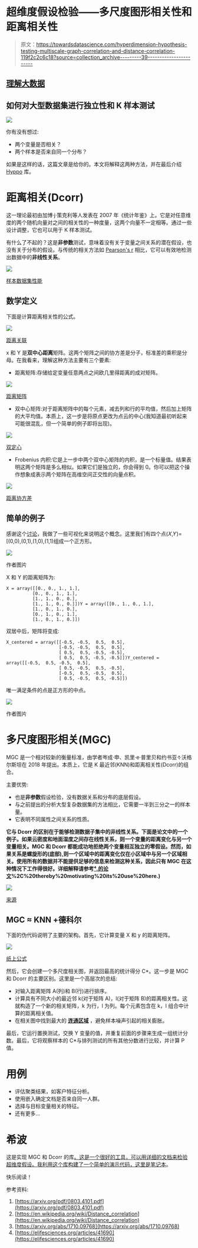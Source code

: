 # 超维度假设检验——多尺度图形相关性和距离相关性

> 原文：<https://towardsdatascience.com/hyperdimension-hypothesis-testing-multiscale-graph-correlation-and-distance-correlation-119f2c2c6c18?source=collection_archive---------39----------------------->

## [理解大数据](https://towardsdatascience.com/tagged/making-sense-of-big-data)

## 如何对大型数据集进行独立性和 K 样本测试

![](img/c62887d95fa239ae4f9fbf5bf3e29df2.png)

你有没有想过:

*   两个变量是否相关？
*   两个样本是否来自同一个分布？

如果是这样的话，这篇文章是给你的。本文将解释这两种方法，并在最后介绍 [Hyppo](https://hyppo.neurodata.io/) 库。

# **距离相关(Dcorr)**

这一理论最初由加博·j·策克利等人发表在 2007 年《统计年鉴》上。它是对任意维度的两个随机向量对之间的相关性的一种度量，这两个向量不一定相等。通过一些设计调整，它也可以用于 K 样本测试。

有什么了不起的？这是**非参数**测试，意味着没有关于变量之间关系的潜在假设，也没有关于分布的假设。与传统的相关方法如 [Pearson's r](https://en.wikipedia.org/wiki/Pearson_correlation_coefficient) 相比，它可以有效地检测出数据中的**非线性关系**。

![](img/48c85cad02299a29769df0b1131dfb23.png)

[样本数据集性能](https://upload.wikimedia.org/wikipedia/commons/9/99/Distance_Correlation_Examples.svg)

## 数学定义

下面是计算距离相关性的公式。

![](img/cbc8bf7d8a46a7ece0b3dd61f5f20d66.png)

[距离关联](https://wikimedia.org/api/rest_v1/media/math/render/svg/4705de443ddff6faf7822a4a0b02eaf42b0d7d33)

x 和 Y 是**双中心距离**矩阵。这两个矩阵之间的协方差是分子，标准差的乘积是分母。在我看来，理解这种方法主要有三个要素:

*   距离矩阵:存储给定变量任意两点之间欧几里得距离的成对矩阵。

![](img/80745d7dee286e48b944f0bfa5f9e3d5.png)

[距离矩阵](https://wikimedia.org/api/rest_v1/media/math/render/svg/902f03b7eaae4d7c422dda6600d8c6f03e0a8f3c)

*   双中心矩阵:对于距离矩阵中的每个元素，减去列和行的平均值，然后加上矩阵的大平均值。本质上，这一步是将原点更改为点云的中心(我知道最初听起来可能很混乱，但一个简单的例子即将出现)。

![](img/031eaad27630835b9efd2a75a110f023.png)

[双定心](https://wikimedia.org/api/rest_v1/media/math/render/svg/2401660e88d209f5a9d732ab8b9bc6e3e4f87616)

*   Frobenius 内积:它是上一步中两个双中心矩阵的内积，是一个标量值。结果表明这两个矩阵是多么相似。如果它们是独立的，你会得到 0。你可以把这个操作想象成表示两个矩阵在高维空间正交性的向量点积。

![](img/7ce1ea0b08cf857d05d24bec2b00a3bb.png)

[距离协方差](https://wikimedia.org/api/rest_v1/media/math/render/svg/690d25098aa7a1a954e388785dd32cf64f54c6d9)

## 简单的例子

感谢这个[讨论](https://stats.stackexchange.com/a/183927)，我做了一些可视化来说明这个概念。这里我们有四个点(𝑋,𝑌)=[(0,0),(0,1),(1,0),(1,1)组成一个正方形。

![](img/65017557185d819827674ed041eb5405.png)

作者图片

X 和 Y 的距离矩阵为:

```
X = array([[0., 0., 1., 1.],
          [0., 0., 1., 1.],
          [1., 1., 0., 0.],
          [1., 1., 0., 0.]])Y = array([[0., 1., 0., 1.],
          [1., 0., 1., 0.],
          [0., 1., 0., 1.],
          [1., 0., 1., 0.]])
```

双居中后，矩阵将变成:

```
X_centered = array([[-0.5, -0.5,  0.5,  0.5],
                    [-0.5, -0.5,  0.5,  0.5],
                    [ 0.5,  0.5, -0.5, -0.5],
                    [ 0.5,  0.5, -0.5, -0.5]])Y_centered = array([[-0.5,  0.5, -0.5,  0.5],
                    [ 0.5, -0.5,  0.5, -0.5],
                    [-0.5,  0.5, -0.5,  0.5],
                    [ 0.5, -0.5,  0.5, -0.5]])
```

唯一满足条件的点是正方形的中点。

![](img/f27de0d29f9ce56ce66ea14c24150563.png)

作者图片

# 多尺度图形相关(MGC)

MGC 是一个相对较新的衡量标准，由学者岑成·申、凯里·e·普里贝和约书亚·t·沃格尔斯坦在 2018 年提出。本质上，它是 K 最近邻(KNN)和距离相关性(Dcorr)的组合。

主要优势:

*   也是**非参数**假设检验，没有数据关系和分布的底层假设。
*   与之前提出的分析大型复杂数据集的方法相比，它需要一半到三分之一的样本量。
*   它表明不同属性之间关系的性质。

**它与 Dcorr 的区别在于能够检测数据子集中的非线性关系。下面是论文中的一个例子。如果云密度和地面湿度之间存在线性关系，则一个变量的距离变化与另一个变量相关。MGC 和 Dcorr 都能成功地拒绝两个变量相互独立的零假设。然而，如果关系是螺旋形的(底部),则一个区域中的距离变化仅在小区域中与另一个区域相关。使用所有的数据并不能提供足够的信息来检测这种关系，因此只有 MGC 在这种情况下工作得很好。详细解释请参考[⁴.的论文](https://elifesciences.org/articles/41690#s1:~:text=To%20illustrate%20the%20importance%20of%20adapting,2007)%2C%20thereby%20motivating%20its%20use%20here.)**

![](img/e094b7b8ccab05921c3cda749b0529fa.png)

[来源](https://iiif.elifesciences.org/lax:41690%2Felife-41690-fig1-v2.tif/full/full/0/default.jpg)

## MGC ≈ KNN +德科尔

下面的伪代码说明了主要的架构。首先，它计算变量 X 和 y 的距离矩阵。

![](img/95b0b0a49445db94c2590cbcf9a675d9.png)

[纸上公式](https://elifesciences.org/articles/41690)

然后，它会创建一个多尺度相关图，并返回最高的统计得分 C*。这一步是 MGC 和 Dcorr 的主要区别。这里是一个高层次的总结:

*   对输入距离矩阵 A(列)和 B(行)进行排序。
*   计算具有不同大小的最近邻 k(对于矩阵 A)，l(对于矩阵 B)的距离相关性。这就构造了一个新的相关矩阵，k 为行，l 为列。每个元素包含在 k，l 组合中计算的距离相关值。
*   在相关图中找到最大的 [**连通区域**](https://docs.scipy.org/doc/scipy/reference/generated/scipy.ndimage.label.html?highlight=label#scipy.ndimage.label) ，避免样本噪声引起的相关膨胀。

最后，它运行置换测试，交换 Y 变量的值，并重复前面的步骤来生成一组统计分数。最后，它将观察样本的 C*与排列测试的所有其他分数进行比较，并计算 P 值。

# 用例

*   评估聚类结果，如客户特征分析。
*   使用嵌入确定文档是否来自同一人群。
*   选择与目标变量相关的特征。
*   还有更多…

# 希波

这是实现 MGC 和 Dcorr 的库[。这是一个很好的工具，可以用详细的文档来检验超维度假设。我利用这个库构建了一个简单的演示代码，这里是](https://hyppo.neurodata.io/)[笔记本](https://github.com/rafaelymz/hypothesis_testing/blob/main/demo_independence.ipynb)。

快乐阅读！

参考资料:

1.  [https://arxiv.org/pdf/0803.4101.pdf](https://arxiv.org/pdf/0803.4101.pdf)
2.  [https://en.wikipedia.org/wiki/Distance_correlation](https://en.wikipedia.org/wiki/Distance_correlation)
3.  [https://arxiv.org/abs/1710.09768](https://arxiv.org/abs/1710.09768)
4.  [https://elifesciences.org/articles/41690](https://elifesciences.org/articles/41690)